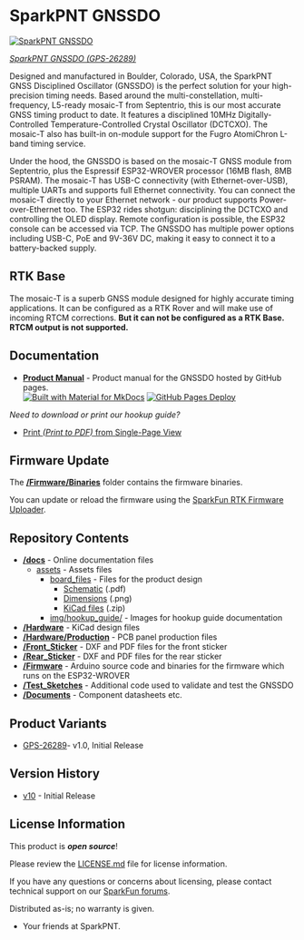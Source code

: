 SparkPNT GNSSDO
========================================

[![SparkPNT GNSSDO](https://cdn.sparkfun.com/r/600-600/assets/parts/2/7/2/0/7/26289-GNSS-Disciplined-Oscillator-Front-Lit.jpg)](www.sparkfun/sparkpnt-gnss-disciplined-oscillator.html)

[*SparkPNT GNSSDO (GPS-26289)*](www.sparkfun/sparkpnt-gnss-disciplined-oscillator.html)

Designed and manufactured in Boulder, Colorado, USA, the SparkPNT GNSS Disciplined Oscillator (GNSSDO) is the perfect solution for your high-precision timing needs. Based around the multi-constellation, multi-frequency, L5-ready mosaic-T from Septentrio, this is our most accurate GNSS timing product to date. It features a disciplined 10MHz Digitally-Controlled Temperature-Controlled Crystal Oscillator (DCTCXO). The mosaic-T also has built-in on-module support for the Fugro AtomiChron L-band timing service.

Under the hood, the GNSSDO is based on the mosaic-T GNSS module from Septentrio, plus the Espressif ESP32-WROVER processor (16MB flash, 8MB PSRAM). The mosaic-T has USB-C connectivity (with Ethernet-over-USB), multiple UARTs and supports full Ethernet connectivity. You can connect the mosaic-T directly to your Ethernet network - our product supports Power-over-Ethernet too. The ESP32 rides shotgun: disciplining the DCTCXO and controlling the OLED display. Remote configuration is possible, the ESP32 console can be accessed via TCP. The GNSSDO has multiple power options including USB-C, PoE and 9V-36V DC, making it easy to connect it to a battery-backed supply.

RTK Base
--------------
The mosaic-T is a superb GNSS module designed for highly accurate timing applications. It can be configured as a RTK Rover and will make use of incoming RTCM corrections. **But it can not be configured as a RTK Base. RTCM output is not supported.**

Documentation
--------------

- **[Product Manual](http://docs.sparkfun.com/SparkFun_GNSSDO/)** - Product manual for the GNSSDO hosted by GitHub pages.<br>
  [![Built with Material for MkDocs](https://img.shields.io/badge/Material_for_MkDocs-526CFE?logo=MaterialForMkDocs&logoColor=white)](https://squidfunk.github.io/mkdocs-material/) [![GitHub Pages Deploy](https://github.com/sparkfun/SparkFun_GNSSDO/actions/workflows/mkdocs.yml/badge.svg)](https://github.com/sparkfun/SparkFun_GNSSDO/actions/workflows/mkdocs.yml)


*Need to download or print our hookup guide?*

- [Print *(Print to PDF)* from Single-Page View](http://docs.sparkfun.com/SparkFun_GNSSDO/print_view)

Firmware Update
-------------------

The **[/Firmware/Binaries](https://github.com/sparkfun/SparkFun_GNSSDO/tree/main/Firmware/Binaries)** folder contains the firmware binaries.

You can update or reload the firmware using the [SparkFun RTK Firmware Uploader](https://github.com/sparkfun/SparkFun_RTK_Firmware_Uploader).

Repository Contents
-------------------

- **[/docs](/docs/)** - Online documentation files
    - [assets](/docs/assets/) - Assets files
        - [board_files](/docs/assets/board_files/) - Files for the product design
            - [Schematic](/docs/assets/board_files/schematic.pdf) (.pdf)
            - [Dimensions](/docs/assets/board_files/dimensions.png) (.png)
            - [KiCad files](/docs/assets/board_files/kicad_files.zip) (.zip)
        - [img/hookup_guide/](/docs/assets/img/hookup_guide/) - Images for hookup guide documentation
- **[/Hardware](/Hardware/)** - KiCad design files
- **[/Hardware/Production](/Hardware/Production/)** - PCB panel production files
- **[/Front_Sticker](/Front_Sticker/)** - DXF and PDF files for the front sticker
- **[/Rear_Sticker](/Rear_Sticker/)** - DXF and PDF files for the rear sticker
- **[/Firmware](/Firmware/)** - Arduino source code and binaries for the firmware which runs on the ESP32-WROVER
- **[/Test_Sketches](/Test_Sketches/)** - Additional code used to validate and test the GNSSDO
- **[/Documents](/Documents/)** - Component datasheets etc.

Product Variants
----------------

- [GPS-26289](www.sparkfun/sparkpnt-gnss-disciplined-oscillator.html)- v1.0, Initial Release

Version History
---------------

- [v10](https://github.com/sparkfun/SparkFun_GNSSDO/releases/tag/v10) - Initial Release


License Information
-------------------

This product is ***open source***!

Please review the [LICENSE.md](./LICENSE.md) file for license information.

If you have any questions or concerns about licensing, please contact technical support on our [SparkFun forums](https://forum.sparkfun.com/viewforum.php?f=152).

Distributed as-is; no warranty is given.

- Your friends at SparkPNT.
